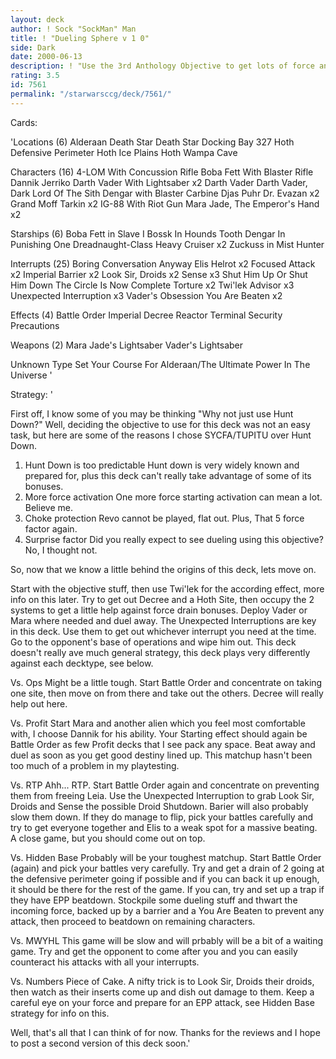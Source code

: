 ```yaml
---
layout: deck
author: ! Sock "SockMan" Man
title: ! "Dueling Sphere v 1 0"
side: Dark
date: 2000-06-13
description: ! "Use the 3rd Anthology Objective to get lots of force and for force choke. Proceed to lay the smackdown"
rating: 3.5
id: 7561
permalink: "/starwarsccg/deck/7561/"
---
```

Cards: 

'Locations (6)
Alderaan
Death Star
Death Star Docking Bay 327
Hoth Defensive Perimeter
Hoth Ice Plains
Hoth Wampa Cave

Characters (16)
4-LOM With Concussion Rifle
Boba Fett With Blaster Rifle
Dannik Jerriko
Darth Vader With Lightsaber  x2
Darth Vader
Darth Vader, Dark Lord Of The Sith
Dengar with Blaster Carbine
Djas Puhr
Dr. Evazan  x2
Grand Moff Tarkin  x2
IG-88 With Riot Gun
Mara Jade, The Emperor's Hand	x2

Starships (6)
Boba Fett in Slave I
Bossk In Hounds Tooth
Dengar In Punishing One
Dreadnaught-Class Heavy Cruiser  x2
Zuckuss in Mist Hunter

Interrupts (25)
Boring Conversation Anyway
Elis Helrot  x2
Focused Attack	x2
Imperial Barrier  x2
Look Sir, Droids  x2
Sense  x3
Shut Him Up Or Shut Him Down
The Circle Is Now Complete
Torture  x2
Twi'lek Advisor  x3
Unexpected Interruption  x3
Vader's Obsession
You Are Beaten	x2

Effects (4)
Battle Order
Imperial Decree
Reactor Terminal
Security Precautions

Weapons (2)
Mara Jade's Lightsaber
Vader's Lightsaber

Unknown Type
Set Your Course For Alderaan/The Ultimate Power In The Universe '

Strategy: '

First off, I know some of you may be thinking "Why not just use Hunt Down?" Well, deciding the objective to use for this deck was not an easy task, but here are some of the reasons I chose SYCFA/TUPITU over Hunt Down.
1. Hunt Down is too predictable
Hunt down is very widely known and prepared for, plus this deck can't really take advantage of some of its bonuses.
2. More force activation
One more force starting activation can mean a lot. Believe me.
3. Choke protection
Revo cannot be played, flat out. Plus, That 5 force factor again.
4. Surprise factor
Did you really expect to see dueling using this objective? No, I thought not.

So, now that we know a little behind the origins of this deck, lets move on.

Start with the objective stuff, then use Twi'lek for the according effect, more info on this later. Try to get out Decree and a Hoth Site, then occupy the 2 systems to get a little help against force drain bonuses. Deploy Vader or Mara where needed and duel away. The Unexpected Interruptions are key in this deck. Use them to get out whichever interrupt you need at the time.
Go to the opponent's base of operations and wipe him out. This deck doesn't really ave much general strategy, this deck plays very differently against each decktype, see below.

Vs. Ops
Might be a little tough. Start Battle Order and concentrate on taking one site, then move on from there and take out the others. Decree will really help out here.

Vs. Profit
Start Mara and another alien which you feel most comfortable with, I choose Dannik for his ability. Your Starting effect should again be Battle Order as few Profit decks that I see pack any space. Beat away and duel as soon as you get good destiny lined up. This matchup hasn't been too much of a problem in my playtesting.

Vs. RTP
Ahh... RTP. Start Battle Order again and concentrate on preventing them from freeing Leia. Use the Unexpected Interruption to grab Look Sir, Droids and Sense the possible Droid Shutdown. Barier will also probably slow them down. If they do manage to flip, pick your battles carefully and try to get everyone together and Elis to a weak spot for a massive beating. A close game, but you should come out on top.

Vs. Hidden Base
Probably will be your toughest matchup. Start Battle Order (again) and pick your battles very carefully. Try and get a drain of 2 going at the defensive perimeter going if possible and if you can back it up enough, it should be there for the rest of the game. If you can, try and set up a trap if they have EPP beatdown. Stockpile some dueling stuff and thwart the incoming force, backed up by a barrier and a You Are Beaten to prevent any attack, then proceed to beatdown on remaining characters.

Vs. MWYHL
This game will be slow and will prbably will be a bit of a waiting game. Try and get the opponent to come after you and you can easily counteract his attacks with all your interrupts.

Vs. Numbers
Piece of Cake. A nifty trick is to Look Sir, Droids their droids, then watch as their inserts come up and dish out damage to them. Keep a careful eye on your force and prepare for an EPP attack, see Hidden Base strategy for info on this.

Well, that's all that I can think of for now. Thanks for the reviews and I hope to post a second version of this deck soon.'
